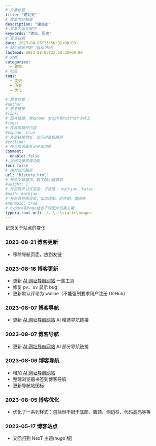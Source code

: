 ```yaml
---
# 文章标题
title: "建站史"
# 文章内容摘要
description: "建站史"
# 文章内容关键字
keywords: "建站、历史"
# 发表日期
date: 2023-08-05T23:50:32+08:00
# 最后修改日期（自动识别）
lastmod: 2023-08-05T23:50:32+08:00
# 分类
categories:
  - 建站
# 标签
tags:
  - 变更
  - 历史
  - 优化

# 原文作者
#author:
# 原文链接
#link:
# 图片链接，用在open graph和twitter卡片上
#imgs:
# 在首页展开内容
#expand: true
# 外部链接地址，访问时直接跳转
#extlink:
# 在当前页面关闭评论功能
comment:
  enable: false
# 关闭文章目录功能
toc: false
# 绝对访问路径
url: "history.html"
# 开启文章置顶，数字越小越靠前
#weight: 1
# 开启数学公式渲染，可选值： mathjax, katex
#math: mathjax
# 开启各种图渲染，如流程图、时序图、类图等
#mermaid: true
# typora和hugo结合下的图片设置方案
typora-root-url: ./..\..\static\images
---
```

 
记录关于站点的变化

<!--more-->
### 2023-08-21 博客更新

- 移除导航页面，放到友链

### 2023-08-16 博客更新

- 更新 [AI 网址导航网站](https://nbchen.com/nav/) 一些工具
- 修复 pv、uv 显示 bug
- 更新默认评论为 waline（不能强制要求用户注册 GitHub）

### 2023-08-07 博客导航

- 更新 [AI 网址导航网站](https://nbchen.com/nav/) AI 精选导航链接

### 2023-08-07 博客导航

- 更新 [AI 网址导航网站](https://nbchen.com/nav/) AI 部分导航链接

### 2023-08-06 博客导航

- 增加 [AI 网址导航网站](https://nbchen.com/nav/)
- 整理浏览器书签到博客导航
- 更新导航站图标

### 2023-08-05 博客优化

- 优化了一系列样式：包括但不限于底部、置顶、侧边栏、代码高亮等等

### 2023-05-17 博客站点

- 又回归到 NexT 主题(hugo 版)

